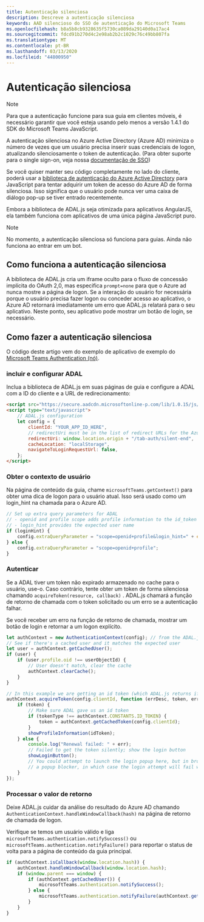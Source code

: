```yaml
---
title: Autenticação silenciosa
description: Descreve a autenticação silenciosa
keywords: AAD silencioso do SSO de autenticação do Microsoft Teams
ms.openlocfilehash: b8a5b8cb9328635f5730ca089da29140d0a17ac4
ms.sourcegitcommit: fdcd91b270d4c2e98ab2b2c1029c76c49bb807fa
ms.translationtype: MT
ms.contentlocale: pt-BR
ms.lasthandoff: 03/13/2020
ms.locfileid: "44800950"
---
```

# <a name="silent-authentication"></a>Autenticação silenciosa

> [!NOTE]
> Para que a autenticação funcione para sua guia em clientes móveis, é necessário garantir que você esteja usando pelo menos a versão 1.4.1 do SDK do Microsoft Teams JavaScript.

A autenticação silenciosa no Azure Active Directory (Azure AD) minimiza o número de vezes que um usuário precisa inserir suas credenciais de logon, atualizando silenciosamente o token de autenticação. (Para obter suporte para o single sign-on, veja nossa [documentação de SSO](~/tabs/how-to/authentication/auth-aad-sso.md))

Se você quiser manter seu código completamente no lado do cliente, poderá usar a [biblioteca de autenticação do Azure Active Directory](/azure/active-directory/develop/active-directory-authentication-libraries) para JavaScript para tentar adquirir um token de acesso do Azure AD de forma silenciosa. Isso significa que o usuário pode nunca ver uma caixa de diálogo pop-up se tiver entrado recentemente.

Embora a biblioteca de ADAL.js seja otimizada para aplicativos AngularJS, ela também funciona com aplicativos de uma única página JavaScript puro.

> [!NOTE]
> No momento, a autenticação silenciosa só funciona para guias. Ainda não funciona ao entrar em um bot.

## <a name="how-silent-authentication-works"></a>Como funciona a autenticação silenciosa

A biblioteca de ADAL.js cria um iframe oculto para o fluxo de concessão implícita do OAuth 2,0, mas especifica `prompt=none` para que o Azure ad nunca mostre a página de logon. Se a interação do usuário for necessária porque o usuário precisa fazer logon ou conceder acesso ao aplicativo, o Azure AD retornará imediatamente um erro que ADAL.js relatará para o seu aplicativo. Neste ponto, seu aplicativo pode mostrar um botão de login, se necessário.

## <a name="how-to-do-silent-authentication"></a>Como fazer a autenticação silenciosa

O código deste artigo vem do exemplo de aplicativo de exemplo do [Microsoft Teams Authentication (nó)](https://github.com/OfficeDev/microsoft-teams-sample-complete-node).

### <a name="include-and-configure-adal"></a>incluir e configurar ADAL

Inclua a biblioteca de ADAL.js em suas páginas de guia e configure a ADAL com a ID do cliente e a URL de redirecionamento:

```html
<script src="https://secure.aadcdn.microsoftonline-p.com/lib/1.0.15/js/adal.min.js" integrity="sha384-lIk8T3uMxKqXQVVfFbiw0K/Nq+kt1P3NtGt/pNexiDby2rKU6xnDY8p16gIwKqgI" crossorigin="anonymous"></script>
<script type="text/javascript">
    // ADAL.js configuration
    let config = {
        clientId: "YOUR_APP_ID_HERE",
        // redirectUri must be in the list of redirect URLs for the Azure AD app
        redirectUri: window.location.origin + "/tab-auth/silent-end",
        cacheLocation: "localStorage",
        navigateToLoginRequestUrl: false,
    };
</script>
```

### <a name="get-the-user-context"></a>Obter o contexto de usuário

Na página de conteúdo da guia, chame `microsoftTeams.getContext()` para obter uma dica de logon para o usuário atual. Isso será usado como um login_hint na chamada para o Azure AD.

```javascript
// Set up extra query parameters for ADAL
// - openid and profile scope adds profile information to the id_token
// - login_hint provides the expected user name
if (loginHint) {
    config.extraQueryParameter = "scope=openid+profile&login_hint=" + encodeURIComponent(loginHint);
} else {
    config.extraQueryParameter = "scope=openid+profile";
}
```

### <a name="authenticate"></a>Autenticar

Se a ADAL tiver um token não expirado armazenado no cache para o usuário, use-o. Caso contrário, tente obter um token de forma silenciosa chamando `acquireToken(resource, callback)` . ADAL.js chamará a função de retorno de chamada com o token solicitado ou um erro se a autenticação falhar.

Se você receber um erro na função de retorno de chamada, mostrar um botão de login e retornar a um logon explícito.

```javascript
let authContext = new AuthenticationContext(config); // from the ADAL.js library
// See if there's a cached user and it matches the expected user
let user = authContext.getCachedUser();
if (user) {
    if (user.profile.oid !== userObjectId) {
        // User doesn't match, clear the cache
        authContext.clearCache();
    }
}

// In this example we are getting an id token (which ADAL.js returns if we ask for resource = clientId)
authContext.acquireToken(config.clientId, function (errDesc, token, err, tokenType) {
    if (token) {
        // Make sure ADAL gave us an id token
        if (tokenType !== authContext.CONSTANTS.ID_TOKEN) {
            token = authContext.getCachedToken(config.clientId);
        }
        showProfileInformation(idToken);
    } else {
        console.log("Renewal failed: " + err);
        // Failed to get the token silently; show the login button
        showLoginButton();
        // You could attempt to launch the login popup here, but in browsers this could be blocked by
        // a popup blocker, in which case the login attempt will fail with the reason FailedToOpenWindow.
    }
});
```

### <a name="process-the-return-value"></a>Processar o valor de retorno

Deixe ADAL.js cuidar da análise do resultado do Azure AD chamando `AuthenticationContext.handleWindowCallback(hash)` na página de retorno de chamada de logon.

Verifique se temos um usuário válido e liga `microsoftTeams.authentication.notifySuccess()` ou `microsoftTeams.authentication.notifyFailure()` para reportar o status de volta para a página de conteúdo da guia principal.

```javascript
if (authContext.isCallback(window.location.hash)) {
    authContext.handleWindowCallback(window.location.hash);
    if (window.parent === window) {
        if (authContext.getCachedUser()) {
            microsoftTeams.authentication.notifySuccess();
        } else {
            microsoftTeams.authentication.notifyFailure(authContext.getLoginError());
        }
    }
}
```
